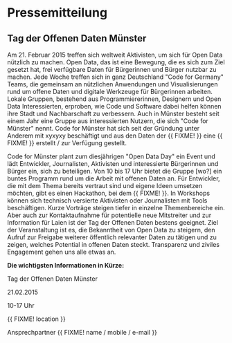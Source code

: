 # Pressemitteilung

## Tag der Offenen Daten Münster

Am 21. Februar 2015 treffen sich weltweit Aktivisten, um sich für Open Data nützlich zu machen. Open Data, das ist eine Bewegung, die es sich zum Ziel gesetzt hat, frei verfügbare Daten für Bürgerinnen und Bürger nutzbar zu machen. Jede Woche treffen sich in ganz Deutschland "Code for Germany" Teams, die gemeinsam an nützlichen Anwendungen und Visualisierungen rund um offene Daten und digitale Werkzeuge für Bürgerinnen arbeiten. Lokale Gruppen, bestehend aus Programmiererinnen, Designern und Open Data Interessierten, erproben, wie Code und Software dabei helfen können ihre Stadt und Nachbarschaft zu verbessern. Auch in Münster besteht seit einem Jahr eine Gruppe aus interessierten Nutzern, die sich "Code for Münster" nennt. Code for Münster hat sich seit der Gründung unter Anderem mit xyxyxy beschäftigt und aus den Daten der {{ FIXME! }} eine {{ FIXME! }} erstellt / zur Verfügung gestellt.

Code for Münster plant zum diesjährigen "Open Data Day" ein Event und lädt Entwickler, Journalisten, Aktivisten und interessierte Bürgerinnen und Bürger ein, sich zu beteiligen. Von 10 bis 17 Uhr bietet die Gruppe [wo?] ein buntes Programm rund um die Arbeit mit offenen Daten an. Für Entwickler, die mit dem Thema bereits vertraut sind und eigene Ideen umsetzen möchten, gibt es einen Hackathon, bei dem {{ FIXME! }}. In Workshops können sich technisch versierte Aktivisten oder Journalisten mit Tools beschäftigen. Kurze Vorträge steigen tiefer in einzelne Themenbereiche ein. Aber auch zur Kontaktaufnahme für potentielle neue Mitstreiter und zur Information für Laien ist der Tag der Offenen Daten bestens geeignet. Ziel der Veranstaltung ist es, die Bekanntheit von Open Data zu steigern, den Aufruf zur Freigabe weiterer öffentlich relevanter Daten zu tätigen und zu zeigen, welches Potential in offenen Daten steckt. Transparenz und ziviles Engagement gehen uns alle etwas an.


**Die wichtigsten Informationen in Kürze:**

Tag der Offenen Daten Münster

21.02.2015

10-17 Uhr

{{ FIXME! location }}

Ansprechpartner {{ FIXME! name / mobile / e-mail }}
